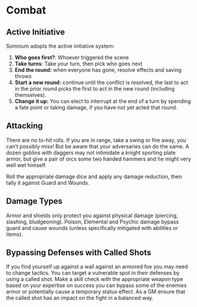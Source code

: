 # Combat


## Active Initiative

Somnium adopts the active initiative system:

1. **Who goes first?**: Whoever triggered the scene
2. **Take turns**: Take your turn, then pick who goes next
3. **End the round:** when everyone has gone, resolve effects and saving throws
4. **Start a new round:** continue until the conflict is resolved, the last to act in the prior round picks the first to act in the new round (including themselves).
5. **Change it up:** You can elect to interrupt at the end of a turn by spending a fate point or taking damage, if you have not yet acted that round.


## Attacking

There are no to-hit rolls. If you are in range, take a swing or fire away, you can’t possibly miss! But be aware that your adversaries can do the same. A dozen goblins with daggers may not intimidate a knight sporting plate armor, but give a pair of orcs some two handed hammers and he might very well wet himself.

Roll the appropriate damage dice and apply any damage reduction, then tally it against Guard and Wounds.


## Damage Types

Armor and shields only protect you against physical damage (piercing, slashing, bludgeoning). Poison, Elemental and Psychic damage bypass guard and cause wounds (unless specifically mitigated with abilities or items).


## Bypassing Defenses with Called Shots

If you find yourself up against a wall against an armored foe you may need to change tactics. You can target a vulnerable spot in their defenses by using a called shot. Make a skill check with the appropriate weapon type based on your expertise on success you can bypass some of the enemies armor or potentially cause a temporary status effect. As a GM ensure that the called shot has an impact on the fight in a balanced way.